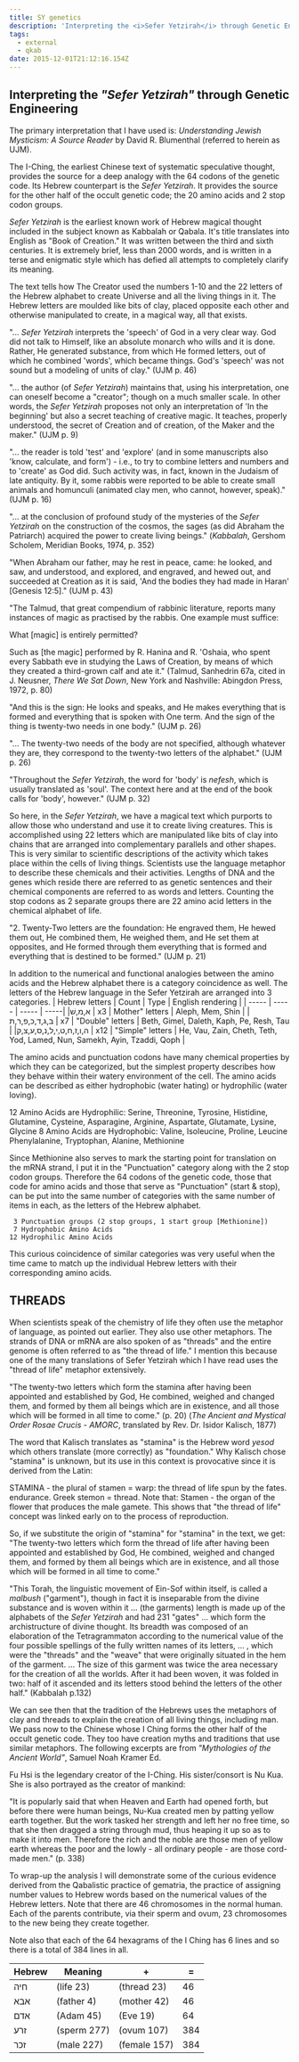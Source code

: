 ```yaml
---
title: SY genetics
description: 'Interpreting the <i>Sefer Yetzirah</i> through Genetic Engineering'
tags:
  - external
  - qkab
date: 2015-12-01T21:12:16.154Z
---
```


## Interpreting the <i>"Sefer Yetzirah"</i> through Genetic Engineering

The primary interpretation that I have used is: _Understanding Jewish Mysticism: A Source Reader_ by David R. Blumenthal (referred to herein as UJM).

The I-Ching, the earliest Chinese text of systematic speculative thought, provides the source for a deep analogy with the 64 codons of the genetic code. Its Hebrew counterpart is the _Sefer Yetzirah_. It provides the source for the other half of the occult genetic code; the 20 amino acids and 2 stop codon groups.

_Sefer Yetzirah_ is the earliest known work of Hebrew magical thought included in the subject known as Kabbalah or Qabala. It's title translates into English as "Book of Creation." It was written between the third and sixth centuries. It is extremely brief, less than 2000 words, and is written in a terse and enigmatic style which has defied all attempts to completely clarify its meaning.

The text tells how The Creator used the numbers 1-10 and the 22 letters of the Hebrew alphabet to create Universe and all the living things in it. The Hebrew letters are moulded like bits of clay, placed opposite each other and otherwise manipulated to create, in a magical way, all that exists.

"... _Sefer Yetzirah_ interprets the 'speech' of God in a very clear way. God did not talk to Himself, like an absolute monarch who wills and it is done. Rather, He generated substance, from which He formed letters, out of which he combined 'words', which became things. God's 'speech' was not sound but a modeling of units of clay." (UJM p. 46)

"... the author (of _Sefer Yetzirah_) maintains that, using his interpretation, one can oneself become a "creator"; though on a much smaller scale. In other words, the _Sefer Yetzirah_ proposes not only an interpretation of 'In the beginning' but also a secret teaching of creative magic. It teaches, properly understood, the secret of Creation and of creation, of the Maker and the maker." (UJM p. 9)

"... the reader is told 'test' and 'explore' (and in some manuscripts also 'know, calculate, and form') - i.e., to try to combine letters and numbers and to 'create' as God did. Such activity was, in fact, known in the Judaism of late antiquity. By it, some rabbis were reported to be able to create small animals and homunculi (animated clay men, who cannot, however, speak)." (UJM p. 16)

"... at the conclusion of profound study of the mysteries of the _Sefer Yetzirah_ on the construction of the cosmos, the sages (as did Abraham the Patriarch) acquired the power to create living beings." (_Kabbalah_, Gershom Scholem, Meridian Books, 1974, p. 352)

"When Abraham our father, may he rest in peace, came: he looked, and saw, and understood, and explored, and engraved, and hewed out, and succeeded at Creation as it is said, 'And the bodies they had made in Haran' [Genesis 12:5]." (UJM p. 43)

"The Talmud, that great compendium of rabbinic literature, reports many instances of magic as practised by the rabbis. One example must suffice:

What [magic] is entirely permitted?

Such as [the magic] performed by R. Hanina and R. 'Oshaia, who spent every Sabbath eve in studying the Laws of Creation, by means of which they created a third-grown calf and ate it." (Talmud, Sanhedrin 67a, cited in J. Neusner, _There We Sat Down_, New York and Nashville: Abingdon Press, 1972, p. 80)

"And this is the sign: He looks and speaks, and He makes everything that is formed and everything that is spoken with One term. And the sign of the thing is twenty-two needs in one body." (UJM p. 26)

"... The twenty-two needs of the body are not specified, although whatever they are, they correspond to the twenty-two letters of the alphabet." (UJM p. 26)

"Throughout the _Sefer Yetzirah_, the word for 'body' is _nefesh_, which is usually translated as 'soul'. The context here and at the end of the book calls for 'body', however." (UJM p. 32)

So here, in the _Sefer Yetzirah_, we have a magical text which purports to allow those who understand and use it to create living creatures. This is accomplished using 22 letters which are manipulated like bits of clay into chains that are arranged into complementary parallels and other shapes. This is very similar to scientific descriptions of the activity which takes place within the cells of living things. Scientists use the language metaphor to describe these chemicals and their activities. Lengths of DNA and the genes which reside there are referred to as genetic sentences and their chemical components are referred to as words and letters. Counting the stop codons as 2 separate groups there are 22 amino acid letters in the chemical alphabet of life.

"2. Twenty-Two letters are the foundation: He engraved them, He hewed them out, He combined them, He weighed them, and He set them at opposites, and He formed through them everything that is formed and everything that is destined to be formed." (UJM p. 21)

In addition to the numerical and functional analogies between the amino acids and the Hebrew alphabet there is a category coincidence as well. The letters of the Hebrew language in the Sefer Yetzirah are arranged into 3 categories.
| Hebrew letters | Count | Type | English rendering |
| ----- | ----- | ----- | -----|
|א,מ,שׁ | x3 | Mother" letters | Aleph, Mem, Shin |
|ב,ג,ד,כ,פ,ר,ת | x7 | "Double" letters | Beth, Gimel, Daleth, Kaph, Pe, Resh, Tau |
|ה,ו,ז,ח,ט,ִי,ל,נ,ס,ע,צ,ק | x12 | "Simple" letters | He, Vau, Zain, Cheth, Teth, Yod, Lamed, Nun, Samekh, Ayin, Tzaddi, Qoph |

The amino acids and punctuation codons have many chemical properties by which they can be categorized, but the simplest property describes how they behave within their watery environment of the cell. The amino acids can be described as either hydrophobic (water hating) or hydrophilic (water loving).

12 Amino Acids are Hydrophilic: Serine, Threonine, Tyrosine, Histidine,
Glutamine, Cysteine, Asparagine, Arginine, Aspartate, Glutamate,
Lysine, Glycine
8 Amino Acids are Hydrophobic: Valine, Isoleucine, Proline, Leucine
Phenylalanine, Tryptophan, Alanine, Methionine

Since Methionine also serves to mark the starting point for translation on the mRNA strand, I put it in the "Punctuation" category along with the 2 stop codon groups. Therefore the 64 codons of the genetic code, those that code for amino acids and those that serve as "Punctuation" (start & stop), can be put into the same number of categories with the same number of items in each, as the letters of the Hebrew alphabet.

     3 Punctuation groups (2 stop groups, 1 start group [Methionine])
     7 Hydrophobic Amino Acids
    12 Hydrophilic Amino Acids

This curious coincidence of similar categories was very useful when the time came to match up the individual Hebrew letters with their corresponding amino acids.

## THREADS

When scientists speak of the chemistry of life they often use the metaphor of language, as pointed out earlier. They also use other metaphors. The strands of DNA or mRNA are also spoken of as "threads" and the entire genome is often referred to as "the thread of life." I mention this because one of the many translations of Sefer Yetzirah which I have read uses the "thread of life" metaphor extensively.

"The twenty-two letters which form the stamina after having been appointed and established by God, He combined, weighed and changed them, and formed by them all beings which are in existence, and all those which will be formed in all time to come." (p. 20) (_The Ancient and Mystical Order Rosae Crucis - AMORC_, translated by Rev. Dr. Isidor Kalisch, 1877)

The word that Kalisch translates as "stamina" is the Hebrew word _yesod_ which others translate (more correctly) as "foundation." Why Kalisch chose "stamina" is unknown, but its use in this context is provocative since it is derived from the Latin:

STAMINA - the plural of stamen = warp: the thread of life spun by the fates. endurance. Greek stemon = thread. Note that: Stamen - the organ of the flower that produces the male gamete. This shows that "the thread of life" concept was linked early on to the process of reproduction.

So, if we substitute the origin of "stamina" for "stamina" in the text, we get: "The twenty-two letters which form the thread of life after having been appointed and established by God, He combined, weighed and changed them, and formed by them all beings which are in existence, and all those which will be formed in all time to come."

"This Torah, the linguistic movement of Ein-Sof within itself, is called a _malbush_ ("garment"), though in fact it is inseparable from the divine substance and is woven within it ... (the garments) length is made up of the alphabets of the _Sefer Yetzirah_ and had 231 "gates" ... which form the archistructure of divine thought. Its breadth was composed of an elaboration of the Tetragrammaton according to the numerical value of the four possible spellings of the fully written names of its letters, ... , which were the "threads" and the "weave" that were originally situated in the hem of the garment. ... The size of this garment was twice the area necessary for the creation of all the worlds. After it had been woven, it was folded in two: half of it ascended and its letters stood behind the letters of the other half." (Kabbalah p.132)

We can see then that the tradition of the Hebrews uses the metaphors of clay and threads to explain the creation of all living things, including man. We pass now to the Chinese whose I Ching forms the other half of the occult genetic code. They too have creation myths and traditions that use similar metaphors. The following excerpts are from _"Mythologies of the Ancient World"_, Samuel Noah Kramer Ed.

Fu Hsi is the legendary creator of the I-Ching. His sister/consort is Nu Kua. She is also portrayed as the creator of mankind:

"It is popularly said that when Heaven and Earth had opened forth, but before there were human beings, Nu-Kua created men by patting yellow earth together. But the work tasked her strength and left her no free time, so that she then dragged a string through mud, thus heaping it up so as to make it into men. Therefore the rich and the noble are those men of yellow earth whereas the poor and the lowly - all ordinary people - are those cord-made men." (p. 338)

To wrap-up the analysis I will demonstrate some of the curious evidence derived from the Qabalistic practice of gematria, the practice of assigning number values to Hebrew words based on the numerical values of the Hebrew letters. Note that there are 46 chromosomes in the normal human. Each of the parents contribute, via their sperm and ovum, 23 chromosomes to the new being they create together.

Note also that each of the 64 hexagrams of the I Ching has 6 lines and so there is a total of 384 lines in all.

| Hebrew | Meaning     | +            | =   |
| ------ | ----------- | ------------ | --- |
| חיה    | (life 23)   | (thread 23)  | 46  |
| אבא    | (father 4)  | (mother 42)  | 46  |
| אדם    | (Adam 45)   | (Eve 19)     | 64  |
| זרע    | (sperm 277) | (ovum 107)   | 384 |
| זכר    | (male 227)  | (female 157) | 384 |
